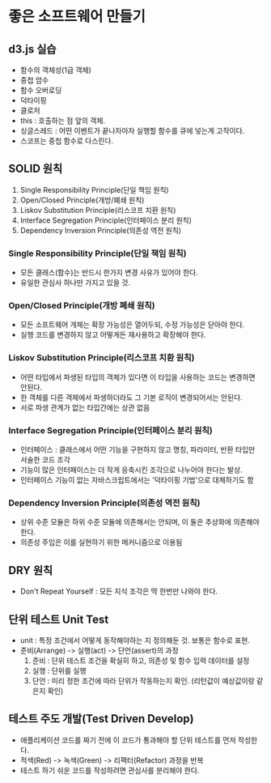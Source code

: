 # 좋은 소프트웨어 만들기
## d3.js 실습
- 함수의 객체성(1급 객체)
- 중첩 암수
- 함수 오버로딩
- 덕타이핑
- 클로저
- this : 호출하는 점 앞의 객체.
- 싱글스레드 : 어떤 이벤트가 끝나자마자 실행할 함수를 큐에 넣는게 고작이다.
- 스코프는 중첩 함수로 다스린다.


## SOLID 원칙
1. Single Responsibility Principle(단일 책임 원칙)
2. Open/Closed Principle(개방/폐쇄 원칙)
3. Liskov Substitution Principle(리스코프 치환 원칙)
4. Interface Segregation Principle(인터페이스 분리 원칙)
5. Dependency Inversion Principle(의존성 역전 원칙)


### Single Responsibility Principle(단일 책임 원칙)
- 모든 클래스(함수)는 반드시 한가지 변경 사유가 있어야 한다.
- 유일한 관심사 하나만 가지고 있을 것.

### Open/Closed Principle(개방 폐쇄 원칙)
- 모든 소프트웨어 개체는 확장 가능성은 열어두되, 수정 가능성은 닫아야 한다.
- 실행 코드를 변경하지 않고 어떻게든 재사용하고 확장해야 한다.

### Liskov Substitution Principle(리스코프 치환 원칙)
- 어떤 타입에서 파생된 타입의 객체가 있다면 이 타입을 사용하는 코드는 변경하면 안된다.
- 한 객체를 다른 객체에서 파생하더라도 그 기본 로직이 변경되어서는 안된다.
- 서로 파생 관계가 없는 타입간에는 상관 없음

### Interface Segregation Principle(인터페이스 분리 원칙)
- 인터페이스 : 클래스에서 어떤 기능을 구현하지 않고 명칭, 파라미터, 반환 타입만 서술한 코드 조각
- 기능이 많은 인터페이스는 더 작게 응축시킨 조각으로 나누어야 한다는 발상.
- 인터페이스 기능이 없는 자바스크립트에서는 '덕타이핑 기법'으로 대체하기도 함

### Dependency Inversion Principle(의존성 역전 원칙)
- 상위 수준 모듈은 하위 수준 모듈에 의존해서는 안되며, 이 둘은 추상화에 의존해야 한다.
- 의존성 주입은 이를 실현하기 위한 메커니즘으로 이용됨


## DRY 원칙
- Don't Repeat Yourself : 모든 지식 조각은 딱 한번만 나와야 한다.


## 단위 테스트 Unit Test
- unit : 특정 조건에서 어떻게 동작해야하는 지 정의해둔 것. 보통은 함수로 표현.
- 준비(Arrange) -> 실행(act) -> 단언(assert)의 과정
  1) 준비 : 단위 테스트 조건을 확실히 하고, 의존성 및 함수 입력 데이터를 설정
  2) 실행 : 단위를 실행
  3) 단언 : 미리 정한 조건에 따라 단위가 작동하는지 확인. (리턴값이 예상값이랑 같은지 확인)


## 테스트 주도 개발(Test Driven Develop)
- 애플리케이션 코드를 짜기 전에 이 코드가 통과해야 할 단위 테스트를 먼저 작성한다.
- 적색(Red) -> 녹색(Green) -> 리팩터(Refactor) 과정을 반복
- 테스트 하기 쉬운 코드를 작성하려면 관심사를 분리해야 한다.
